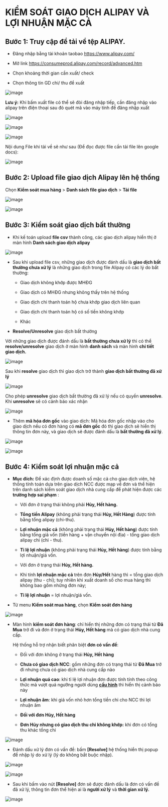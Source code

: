 # KIỂM SOÁT GIAO DỊCH ALIPAY VÀ LỢI NHUẬN MẶC CẢ

## Bước 1: Truy cập để tải về tệp ALIPAY.

  -  Đăng nhập bằng tài khoản taobao https://www.alipay.com/
  
  - Mở link https://consumeprod.alipay.com/record/advanced.htm
  
  - Chọn khoảng thời gian cần xuất/ check
  
  - Chọn thông tin GD chi/ thu để xuất
  
![image](https://user-images.githubusercontent.com/75475064/101973254-47df9600-3c69-11eb-948f-1e4181b722d3.png)

  
**Lưu ý:** Khi bấm xuất file có thể sẽ đòi đăng nhập tiếp, cần đăng nhập vào alipay trên điện thoại sau đó quét mã vào máy tính để đăng nhập xuất

![image](https://user-images.githubusercontent.com/75475064/101973261-647bce00-3c69-11eb-97a9-568638b97a8d.png)

![image](https://user-images.githubusercontent.com/75475064/101973274-7eb5ac00-3c69-11eb-8da4-778b42e08622.png)

![image](https://user-images.githubusercontent.com/75475064/101973288-942ad600-3c69-11eb-9a5e-016937b3c22e.png)

  Nội dung File khi tải về sẽ như sau (Để đọc được file cần tải file lên google docs): 
  
![image](https://user-images.githubusercontent.com/75475064/101973302-a7d63c80-3c69-11eb-90df-4184c2354602.png)

## Bước 2: Upload file giao dịch Alipay lên hệ thống

  Chọn **Kiểm soát mua hàng** > **Danh sách file giao dịch** > **Tải file**

![image](https://user-images.githubusercontent.com/75475064/101973334-e966e780-3c69-11eb-8338-acc877998a04.png)

![image](https://user-images.githubusercontent.com/75475064/101973355-0e5b5a80-3c6a-11eb-9cbc-3ecb5c48b031.png)

## Bước 3: Kiểm soát giao dịch bất thường

  * Khi kế toán upload **file csv** thành công, các giao dịch alipay hiển thị ở màn hình **Danh sách giao dịch alipay**

![image](https://user-images.githubusercontent.com/75475064/101973379-39de4500-3c6a-11eb-9e26-a7789ddac3c7.png)

  * Sau khi upload file csv, những giao dịch được đánh dấu là **giao dịch bất thường chưa xử lý** là những giao dịch trong file Alipay có các lý do bất thường: 
  
  
      - Giao dịch không khớp được MHĐG
    
    
      - Giao dịch có MHĐG nhưng không thấy trên hệ thống
    
    
      - Giao dịch chi thanh toán hộ chưa khớp giao dịch liên quan
      
    
      - Giao dịch chi thanh toán hộ có số tiền không khớp
    
    
      - Khác
    
    
  * **Resolve/Unresolve** giao dịch bất thường
  
   Với những giao dịch được đánh dấu là **bất thường chưa xử lý** thì có thể **resolve/unresolve** giao dịch ở màn hình **danh sách** và
    màn hình **chi tiết giao dịch.**
    
![image](https://user-images.githubusercontent.com/75475064/101973388-4fec0580-3c6a-11eb-8537-949927f93041.png)

   Sau khi **resolve** giao dịch thì giao dịch trở thành **giao dịch bất thường đã xử lý**    
    
![image](https://user-images.githubusercontent.com/75475064/101973448-ce48a780-3c6a-11eb-88c6-0641d0b9a6b4.png)

   Cho phép **unresolve** giao dịch bất thường đã xử lý nếu có quyền **unresolve**. Khi **unresolve** sẽ có cảnh báo xác nhận
    
![image](https://user-images.githubusercontent.com/75475064/101973435-b709ba00-3c6a-11eb-8032-3b396571c266.png)

  * Thêm **mã hóa đơn gốc** vào giao dịch: Mã hóa đơn gốc nhập vào cho giao dịch nếu có đơn hàng có **mã đơn gốc** đó thì giao dịch
  sẽ hiển thị thông tin đơn này, và giao dịch sẽ được đánh dấu là **bất thường đã xử lý**.
  
![image](https://user-images.githubusercontent.com/75475064/101973464-ecaea300-3c6a-11eb-9047-35e3d0015d89.png)

![image](https://user-images.githubusercontent.com/75475064/101973549-6ba3db80-3c6b-11eb-8bb8-a6403f3d67aa.png)

## Bước 4: Kiểm soát lợi nhuận mặc cả 

  * **Mục đích:** Để xác định được doanh số mặc cả cho giao dịch viên, hệ thống tính toán dựa trên giao dịch NCC được map về đơn và thể hiện trên danh sách kiểm soát giao dịch nhà cung cấp để phát hiện được các **trường hợp sai phạm** :

      - Với đơn ở trạng thái không phải **Hủy, Hết hàng.**
    
      - **Tổng tiền Alipay** (không phải trạng thái **Hủy, Hết Hàng**) được tính bằng tổng alipay (chi-thu).
    
      - **Lợi nhuận mặc cả** (không phải trạng thái **Hủy, Hết hàng**) được tính bằng tổng giá vốn (tiền hàng + vận chuyển nội địa) - tổng giao dịch alipay chi (chi - thu).
    
      - **Tỉ lệ lợi nhuận** (không phải trạng thái **Hủy, Hết hàng**) được tính bằng lợi nhuận/giá vốn.
    
      - Với đơn ở trạng thái **Hủy, Hết hàng.**
    
      - Khi tính **lợi nhuận mặc cả** trên đơn **Hủy/Hết** hàng thì = tổng giao dịch alipay (thu - chi); tuy nhiên khi xuất doanh số cho mua hàng thì không bao gồm những đơn này; 
    
      - **Tỉ lệ lợi nhuận** = lợi nhuận/giá vốn.

  * Từ menu **Kiểm soát mua hàng**, chọn **Kiểm soát đơn hàng** 
  
 ![image](https://user-images.githubusercontent.com/75475064/101973590-adcd1d00-3c6b-11eb-9300-34dccc096f37.png)
 
  * Màn hình **kiểm soát đơn hàng**: chỉ hiển thị những đơn có trạng thái từ **Đã Mua** trở đi và đơn ở trạng thái **Hủy, Hết hàng** mà có giao dịch nhà cung cấp.

      Hệ thống hỗ trợ nhận biết phân biệt **đơn có vấn đề**:
   
    - Đối với đơn không ở trạng thái **Hủy, Hết hàng**
      
    - **Chưa có giao dịch NCC**: gồm những đơn có trạng thái từ **Đã Mua** trở đi nhưng chưa có giao dịch nhà cung cấp nào
      
    - **Lợi nhuận quá cao**: khi tỉ lệ lợi nhuận đơn được tính tính theo công thức mà vượt quá ngưỡng người dùng **[cấu hình](https://hd.gobiz.vn/m5/cauhinhnangcao)** thì hiển thị cảnh báo này
     
    - **Lợi nhuận âm**: khi giá vốn nhỏ hơn tổng tiền chi cho NCC thì lợi nhuận âm
      
    - **Đối với đơn Hủy, Hết hàng** 
      
    - **Đơn Hủy nhưng có giao dịch thu chi không khớp:** khi đơn có tổng thu khác tổng chi 
      
![image](https://user-images.githubusercontent.com/75475064/101973633-14523b00-3c6c-11eb-8dec-fd489659e788.png)

  * Đánh dấu xử lý đơn có vấn đề: bấm **[Resolve]** hệ thống hiển thị popup để nhập lý do xử lý (lý do không bắt buộc nhập). 

![image](https://user-images.githubusercontent.com/75475064/101973657-30ee7300-3c6c-11eb-9d65-e9407ccc0ec1.png)

![image](https://user-images.githubusercontent.com/75475064/101973667-4368ac80-3c6c-11eb-95e2-d26db7e6b26c.png)

  * Sau khi bấm vào nút **[Resolve]** đơn sẽ được đánh dấu là đơn có vấn đề đã xử lý, thông tin đơn thể hiện ai là **người xử lý** và **thời gian xử lý.**
   
![image](https://user-images.githubusercontent.com/75475064/101973683-68f5b600-3c6c-11eb-9215-ea8cb8642946.png)



